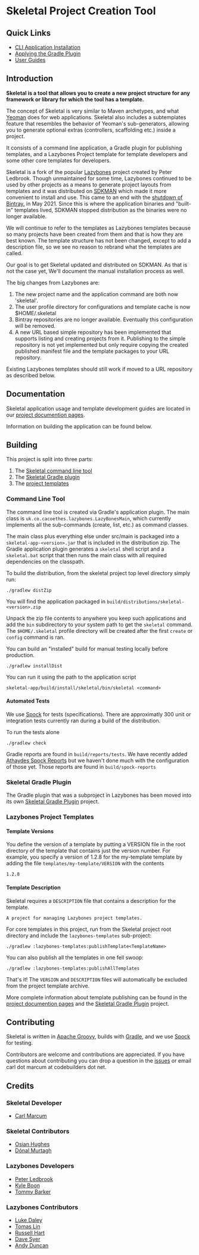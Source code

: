 Skeletal Project Creation Tool
===============================
## Quick Links
* [CLI Application Installation](https://cbmarcum.github.io/skeletal/application-users-guide.html#_installation)
* [Applying the Gradle Plugin](https://github.com/cbmarcum/skeletal-gradle-plugin)
* [User Guides](https://cbmarcum.github.io/skeletal/index.html)

## Introduction

**Skeletal is a tool that allows you to create a new project structure for
any framework or library for which the tool has a template.**

The concept of Skeletal is very similar to Maven archetypes, and what [Yeoman](http://yeoman.io/)
does for web applications. Skeletal also includes a subtemplates feature that
resembles the behavior of Yeoman's sub-generators, allowing you to generate optional
extras (controllers, scaffolding etc.) inside a project.

It consists of a command line application, a Gradle plugin for publishing templates, and a Lazybones Project template for template developers and some other core templates for developers.

Skeletal is a fork of the popular [Lazybones](https://github.com/pledbrook/lazybones) 
project created by Peter Ledbrook. Though unmaintained for some time, Lazybones 
continued to be used by other projects as a means to generate project layouts 
from templates and it was distributed on [SDKMAN](https://sdkman.io/) which made it 
more convenient to install and use. This came to an end with the [shutdown of Bintray.](https://jfrog.com/blog/into-the-sunset-bintray-jcenter-gocenter-and-chartcenter/)
 in May 2021.  Since this is where the application binaries and "built-in" templates lived,  SDKMAN stopped distribution as the binaries were no longer available.

We will continue to refer to the templates as Lazybones templates because so many 
projects have been created from them and that is how they are best known. The 
template structure has not been changed, except to add a description file, so 
we see no reason to rebrand what the templates are called.

Our goal is to get Skeletal updated and distributed on SDKMAN. As that is not the 
case yet, We'll document the manual installation process as well.

The big changes from Lazybones are: 
1. The new project name and the application command are both now 'skeletal'.
2. The user profile directory for configurations and template cache is now $HOME/.skeletal
3. Bintray repositories are no longer available. Eventually this configuration will be removed.
4. A new URL based simple repository has been implemented that supports listing and creating projects from it.
Publishing to the simple repository is not yet implemented but only require copying the created 
published manifest file and the template packages to your URL repository.

Existing Lazybones templates should still work if moved to a URL repository as described below.

## Documentation

Skeletal application usage and template development guides are located in our [project documention pages](https://cbmarcum.github.io/skeletal/index.html).

Information on building the application can be found below.



## Building

This project is split into three parts:

1. The [Skeletal command line tool](https://github.com/cbmarcum/skeletal/tree/master/lazybones-app)
2. The [Skeletal Gradle plugin](https://github.com/cbmarcum/skeletal-gradle-plugin) 
3. The [project templates](https://github.com/cbmarcum/skeletal/tree/master/lazybones-templates)

### Command Line Tool

The command line tool is created via Gradle's application plugin. The main
class is `uk.co.cacoethes.lazybones.LazyBonesMain`, which currently implements
all the sub-commands (create, list, etc.) as command classes.

The main class plus everything else under src/main is packaged into a `skeletal-app-<version>.jar` 
that is included in the distribution zip. The Gradle application plugin generates 
a `skeletal` shell script and a `skeletal.bat` script that then runs the main 
class with all required dependencies on the classpath.

To build the distribution, from the skeletal project top level directory simply 
run:

    ./gradlew distZip

You will find the application packaged in `build/distributions/skeletal-<version>.zip`

Unpack the zip file contents to anywhere you keep such applications and add the 
`bin` subdirectory to your system path to get the `skeletal` command.  
The `$HOME/.skeletal` profile directory will be created after the first `create` 
or `config` command is ran.

You can build an "installed" build for manual testing locally before production.

    ./gradlew installDist

You can run it using the path to the application script

    skeletal-app/build/install/skeletal/bin/skeletal <command>

#### Automated Tests
We use [Spock](https://spockframework.org/) for tests (specifications). 
There are approximatly 300 unit or integration tests currently ran during a build of the distribution.

To run the tests alone 

    ./gradlew check

Gradle reports are found in `build/reports/tests`. We have recently added [Athaydes Spock Reports](https://github.com/renatoathaydes/spock-reports) but we haven't done much with the configuration of those yet.  Those reports are found in `build/spock-reports`

### Skeletal Gradle Plugin
The Gradle plugin that was a subproject in Lazybones has been moved into
its own [Skeletal Gradle Plugin](https://github.com/cbmarcum/skeletal-gradle-plugin)
project.

### Lazybones Project Templates

#### Template Versions

You define the version of a template by putting a VERSION file in the root
directory of the template that contains just the version number. For example,
you specify a version of 1.2.8 for the my-template template by adding the file
`templates/my-template/VERSION` with the contents

    1.2.8

#### Template Description

Skeletal requires a `DESCRIPTION` file that contains a description for the
template.

    A project for managing Lazybones project templates.

For core templates in this project, run from the Skeletal project root 
directory and include the `lazybones-templates` sub-project:

    ./gradlew :lazybones-templates:publishTemplate<TemplateName>

You can also publish all the templates in one fell swoop:

    ./gradlew :lazybones-templates:publishAllTemplates

That's it! The `VERSION` and `DESCRIPTION` files will automatically be excluded from the project
template archive.

More complete information about template publishing can be found in the
[project documention pages](https://cbmarcum.github.io/skeletal/index.html) and 
the [Skeletal Gradle Plugin](https://github.com/cbmarcum/skeletal-gradle-plugin)
project.

## Contributing

Skeletal is written in [Apache Groovy](https://groovy.apache.org/), builds 
with [Gradle](https://gradle.org/), and we use [Spock](https://spockframework.org/) 
for testing.

Contributors are welcome and contributions are appreciated. If you have questions 
about contributing you can drop a question in the [issues](https://github.com/cbmarcum/skeletal/issues) 
or email carl dot marcum at codebuilders dot net.

## Credits

### Skeletal Developer

* [Carl Marcum](https://github.com/cbmarcum)

### Skeletal Contributors

* [Osian Hughes](https://github.com/osh-onstructive)
* [Dónal Murtagh](https://github.com/donalmurtagh)

### Lazybones Developers

* [Peter Ledbrook](https://github.com/pledbrook)
* [Kyle Boon](https://github.com/kyleboon)
* [Tommy Barker](https://github.com/tbarker9)

### Lazybones Contributors

* [Luke Daley](https://github.com/alkemist)
* [Tomas Lin](https://github.com/tomaslin)
* [Russell Hart](https://github.com/rhart)
* [Dave Syer](https://github.com/dsyer)
* [Andy Duncan](https://github.com/andyjduncan)
